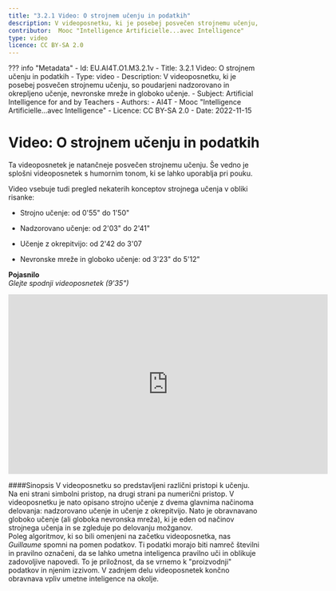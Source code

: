 ```yaml
---
title: "3.2.1 Video: O strojnem učenju in podatkih"
description: V videoposnetku, ki je posebej posvečen strojnemu učenju, so poudarjeni nadzorovano in okrepljeno učenje, nevronske mreže in globoko učenje.  
contributor:  Mooc "Intelligence Artificielle...avec Intelligence"
type: video
licence: CC BY-SA 2.0
---
```

??? info "Metadata"
    - Id: EU.AI4T.O1.M3.2.1v
    - Title: 3.2.1 Video: O strojnem učenju in podatkih
    - Type: video
    - Description: V videoposnetku, ki je posebej posvečen strojnemu učenju, so poudarjeni nadzorovano in okrepljeno učenje, nevronske mreže in globoko učenje.
    - Subject: Artificial Intelligence for and by Teachers
    - Authors:
        - AI4T 
        - Mooc "Intelligence Artificielle...avec Intelligence"
    - Licence: CC BY-SA 2.0
    - Date: 2022-11-15

# Video: O strojnem učenju in podatkih
Ta videoposnetek je natančneje posvečen strojnemu učenju. Še vedno je splošni videoposnetek s humornim tonom, ki se lahko uporablja pri pouku.

Video vsebuje tudi pregled nekaterih konceptov strojnega učenja v obliki risanke:

- Strojno učenje: od 0'55" do 1'50"

- Nadzorovano učenje: od 2'03" do 2'41"

- Učenje z okrepitvijo: od 2'42 do 3'07

- Nevronske mreže in globoko učenje: od 3'23" do 5'12"

**Pojasnilo**  
_Glejte spodnji videoposnetek (9'35")_

<center><iframe width="640" height="360" src="https://www.youtube.com/embed/XD6fvv7ldA8?rel=0&showinfo=0&cc_load_policy=1&hl=en&modestbranding=1" frameborder="0" allowfullscreen></iframe></center>

####Sinopsis
V videoposnetku so predstavljeni različni pristopi k učenju. Na eni strani simbolni pristop, na drugi strani pa numerični pristop.
V videoposnetku je nato opisano strojno učenje z dvema glavnima načinoma delovanja: nadzorovano učenje in učenje z okrepitvijo. Nato je obravnavano globoko učenje (ali globoka nevronska mreža), ki je eden od načinov strojnega učenja in se zgleduje po delovanju možganov.  
Poleg algoritmov, ki so bili omenjeni na začetku videoposnetka, nas _Guillaume_ spomni na pomen podatkov. Ti podatki morajo biti namreč številni in pravilno označeni, da se lahko umetna inteligenca pravilno uči in oblikuje zadovoljive napovedi. To je priložnost, da se vrnemo k "proizvodnji" podatkov in njenim izzivom.
V zadnjem delu videoposnetek končno obravnava vpliv umetne inteligence na okolje.
